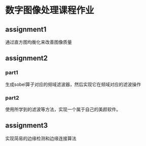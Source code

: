 # 数字图像处理课程作业

## assignment1
通过直方图均衡化来改善图像质量

## assignment2
### part1
生成sobel算子对应的频域滤波器，然后实现它在频域对应的滤波操作

### part2
使用所学到的滤波等方法，实现一个属于自己的美颜软件。

## assignment3
实现简易的边缘检测和边缘连接算法